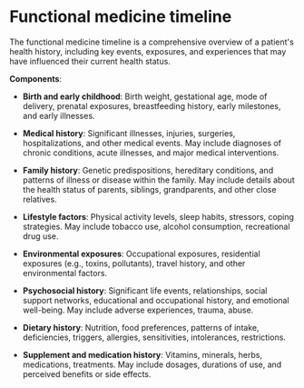 # Functional medicine timeline

The functional medicine timeline is a comprehensive overview of a patient's health history, including key events, exposures, and experiences that may have influenced their current health status. 

**Components**:

* **Birth and early childhood**: Birth weight, gestational age, mode of delivery, prenatal exposures, breastfeeding history, early milestones, and early illnesses.

* **Medical history**: Significant illnesses, injuries, surgeries, hospitalizations, and other medical events. May include diagnoses of chronic conditions, acute illnesses, and major medical interventions.

* **Family history**: Genetic predispositions, hereditary conditions, and patterns of illness or disease within the family. May include details about the health status of parents, siblings, grandparents, and other close relatives.

* **Lifestyle factors**: Physical activity levels, sleep habits, stressors, coping strategies. May include tobacco use, alcohol consumption, recreational drug use.

* **Environmental exposures**: Occupational exposures, residential exposures (e.g., toxins, pollutants), travel history, and other environmental factors.

* **Psychosocial history**: Significant life events, relationships, social support networks, educational and occupational history, and emotional well-being. May include adverse  experiences, trauma, abuse.

* **Dietary history**: Nutrition, food preferences, patterns of intake, deficiencies, triggers, allergies, sensitivities, intolerances, restrictions.

* **Supplement and medication history**: Vitamins, minerals, herbs, medications, treatments. May include dosages, durations of use, and perceived benefits or side effects.
